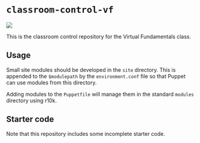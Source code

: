 # `classroom-control-vf`
<img src="https://travis-ci.org/rnovak1988/classroom-control-vf.svg?branch=production" />

This is the classroom control repository for the Virtual Fundamentals class.

## Usage

Small site modules should be developed in the `site` directory. This is appended
to the `$modulepath` by the `environment.conf` file so that Puppet can use modules
from this directory.

Adding modules to the `Puppetfile` will manage them in the standard `modules`
directory using r10k.

## Starter code

Note that this repository includes some incomplete starter code.
